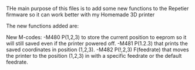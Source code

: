 THe main purpose of this files is to add some new functions to the Repetier firmware so it can work better with my Homemade 3D printer

The new functions added are:

New M-codes:
-M480 P(1,2,3)  to store the current position to eeprom so it will still saved even if the printer powered off.
-M481 P(1.2.3) that prints the saved coordinates in position (1,2,3).
-M482 P(!,2,3) F(feedrate) that moves the printer to the position (1,2,3) in with a specific feedrate or the default feedrate.
